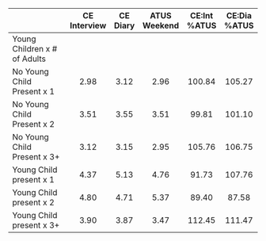
|                      | CE<br>Interview |  CE<br>Diary | ATUS<br>Weekend | CE:Int<br>%ATUS | CE:Dia<br>%ATUS |
| -------------------- | :----------: | :----------: | :----------: | :----------: | :----------: |
| Young Children x # of Adults |              |              |              |              |              |
| No Young Child Present x 1 |         2.98 |         3.12 |         2.96 |       100.84 |       105.27 |
| No Young Child Present x 2 |         3.51 |         3.55 |         3.51 |        99.81 |       101.10 |
| No Young Child Present x 3+ |         3.12 |         3.15 |         2.95 |       105.76 |       106.75 |
| Young Child present x 1 |         4.37 |         5.13 |         4.76 |        91.73 |       107.76 |
| Young Child present x 2 |         4.80 |         4.71 |         5.37 |        89.40 |        87.58 |
| Young Child present x 3+ |         3.90 |         3.87 |         3.47 |       112.45 |       111.47 |

